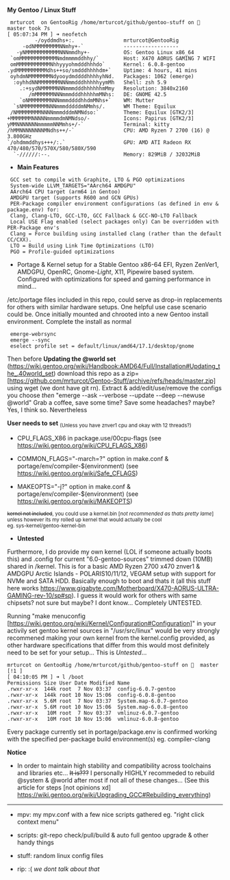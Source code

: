 **My Gentoo / Linux Stuff**
   
   
```
 mrturcot  on GentooRig /home/mrturcot/github/gentoo-stuff on   master took 7s
[ 05:07:34 PM ] ➜ neofetch
         -/oyddmdhs+:.                mrturcot@GentooRig 
     -odNMMMMMMMMNNmhy+-`             ------------------ 
   -yNMMMMMMMMMMMNNNmmdhy+-           OS: Gentoo Linux x86_64 
 `omMMMMMMMMMMMMNmdmmmmddhhy/`        Host: X470 AORUS GAMING 7 WIFI 
 omMMMMMMMMMMMNhhyyyohmdddhhhdo`      Kernel: 6.0.8-gentoo 
.ydMMMMMMMMMMdhs++so/smdddhhhhdm+`    Uptime: 4 hours, 41 mins 
 oyhdmNMMMMMMMNdyooydmddddhhhhyhNd.   Packages: 1062 (emerge) 
  :oyhhdNNMMMMMMMNNNmmdddhhhhhyymMh   Shell: zsh 5.9 
    .:+sydNMMMMMNNNmmmdddhhhhhhmMmy   Resolution: 3840x2160 
       /mMMMMMMNNNmmmdddhhhhhmMNhs:   DE: GNOME 42.5 
    `oNMMMMMMMNNNmmmddddhhdmMNhs+`    WM: Mutter 
  `sNMMMMMMMMNNNmmmdddddmNMmhs/.      WM Theme: Equilux 
 /NMMMMMMMMNNNNmmmdddmNMNdso:`        Theme: Equilux [GTK2/3] 
+MMMMMMMNNNNNmmmmdmNMNdso/-           Icons: Papirus [GTK2/3] 
yMMNNNNNNNmmmmmNNMmhs+/-`             Terminal: kitty 
/hMMNNNNNNNNMNdhs++/-`                CPU: AMD Ryzen 7 2700 (16) @ 3.800GHz 
`/ohdmmddhys+++/:.`                   GPU: AMD ATI Radeon RX 470/480/570/570X/580/580X/590 
  `-//////:--.                        Memory: 829MiB / 32032MiB 
```
   

 - **Main Features**
```
 GCC set to compile with Graphite, LTO & PGO optimizations  
 System-wide LLVM_TARGETS="AArch64 AMDGPU" 
 AArch64 CPU target (arm64 in Gentoo) 
 AMDGPU target (supports R600 and GCN GPUs)  
 PER-Package compiler environment configurations (as defined in env & package.env) for:  
 Clang, Clang-LTO, GCC-LTO, GCC Fallback & GCC-NO-LTO Fallback 
 Local USE Flag enabled (select packages only) Can be overridden with PER-Package env's  
 Clang = Force building using installed clang (rather than the default CC/CXX).
 LTO = Build using Link Time Optimizations (LTO)  
 PGO = Profile-guided optimizations   
```  

   
  - Portage & Kernel setup for a Stable Gentoo x86-64 EFI, Ryzen ZenVer1, AMDGPU, OpenRC, Gnome-*Light*, X11, Pipewire based system. Configured with optimizations for speed and gaming performance in mind...  
   
   
 /etc/portage files included in this repo, could serve as drop-in replacements for others with similar hardware setups. One helpful use case scenario could be. Once initially mounted and chrooted into a new Gentoo install environment. Complete the install as normal 

```
 emerge-webrsync
 emerge --sync
 eselect profile set = default/linux/amd64/17.1/desktop/gnome
```

Then before **Updating the @world set** (https://wiki.gentoo.org/wiki/Handbook:AMD64/Full/Installation#Updating_the_.40world_set) download this repo as a zip=[https://github.com/mrturcot/Gentoo-Stuff/archive/refs/heads/master.zip] using wget (we dont have git rn). Extract & add/edit/use/remove the configs you choose *then* "emerge --ask --verbose --update --deep --newuse @world" Grab a coffee, save some time? Save some headaches? maybe? Yes, I think so. Nevertheless   
   
 **User needs to set** <sub>(Unless you have znver1 cpu and okay with 12 threads?)</sub>   
 
  - CPU_FLAGS_X86 in package.use/00cpu-flags (see https://wiki.gentoo.org/wiki/CPU_FLAGS_X86)  

  - COMMON_FLAGS="-march=?" option in make.conf & portage/env/compiler-$(environment) (see https://wiki.gentoo.org/wiki/Safe_CFLAGS)  

  - MAKEOPTS="-j?" option in make.conf & portage/env/compiler-$(environment) (see https://wiki.gentoo.org/wiki/MAKEOPTS)   
   
   
<sub>~~kernel not included~~, you could use a kernel.bin [*not recommended as thats pretty lame*] unless however its my rolled up kernel that would actually be cool  
eg. sys-kernel/gentoo-kernel-bin</sub>   
   
  
 - **Untested**  

Furthermore, I do provide my own kernel (LOL if someone actually boots this) and .config for current "6.0-gentoo-sources" trimmed down (10MB) shared in /kernel. This is for a basic AMD Ryzen 2700 x470 znver1 & AMDGPU Arctic Islands - POLARIS10/11/12, VEGAM setup with support for NVMe and SATA HDD. Basically enough to boot and thats it (all this stuff here works https://www.gigabyte.com/Motherboard/X470-AORUS-ULTRA-GAMING-rev-10/sp#sp). I guess it would work for others with same chipsets? not sure but maybe? I dont know... Completely UNTESTED.    

Running "make menuconfig [https://wiki.gentoo.org/wiki/Kernel/Configuration#Configuration]" in your activily set gentoo kernel sources in "/usr/src/linux" would be very strongly recommened making your own kernel from the kernel.config provided, as other hardware specifications that differ from this would most definitely need to be set for your setup... This is *Untested*...     
   
   
   
```
mrturcot on GentooRig /home/mrturcot/github/gentoo-stuff on   master [!1 ]
[ 04:10:05 PM ] ➜ l /boot
Permissions Size User Date Modified Name
.rwxr-xr-x  144k root  7 Nov 03:37  config-6.0.7-gentoo
.rwxr-xr-x  144k root 10 Nov 15:06  config-6.0.8-gentoo
.rwxr-xr-x  5.6M root  7 Nov 03:37  System.map-6.0.7-gentoo
.rwxr-xr-x  5.6M root 10 Nov 15:06  System.map-6.0.8-gentoo
.rwxr-xr-x   10M root  7 Nov 03:37  vmlinuz-6.0.7-gentoo
.rwxr-xr-x   10M root 10 Nov 15:06  vmlinuz-6.0.8-gentoo
```

   
Every package currently set in portage/package.env is confirmed working with the specified per-package build environment(s) eg. compiler-clang   
   

**Notice**
   - In order to maintain high stability and compatibility across toolchains and libraries etc... ~~It is???~~ I personally HIGHLY recommeded to rebuild @system & @world after most if not all of these changes...  (See this article for steps [not opinions xd] https://wiki.gentoo.org/wiki/Upgrading_GCC#Rebuilding_everything)
   
   
------------------------------
    
   
 - mpv: my mpv.conf with a few nice scripts gathered eg. "right click context menu"  

 - scripts: git-repo check/pull/build & auto full gentoo upgrade & other handy things  

 - stuff: random linux config files  

 - rip: :( *we dont talk about that*  
